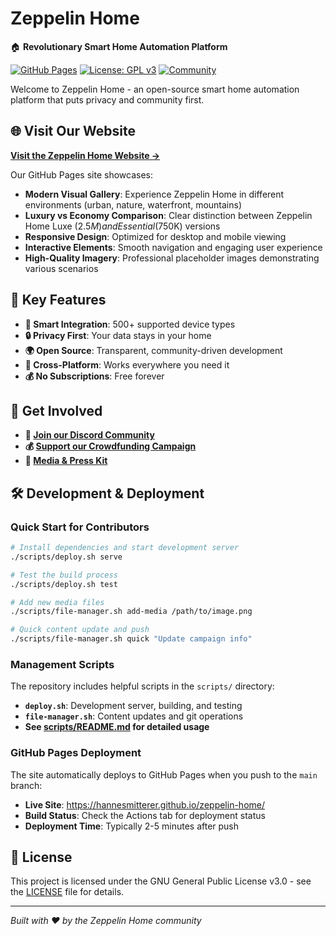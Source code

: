 # Zeppelin Home 

🏠 **Revolutionary Smart Home Automation Platform**

[![GitHub Pages](https://img.shields.io/badge/GitHub%20Pages-Live%20Site-brightgreen)](https://hannesmitterer.github.io/zeppelin-home/)
[![License: GPL v3](https://img.shields.io/badge/License-GPLv3-blue.svg)](LICENSE)
[![Community](https://img.shields.io/badge/Community-Join%20Discord-7289da)](https://discord.gg/zeppelinhome)

Welcome to Zeppelin Home - an open-source smart home automation platform that puts privacy and community first.

## 🌐 Visit Our Website

**[Visit the Zeppelin Home Website →](https://hannesmitterer.github.io/zeppelin-home/)**

Our GitHub Pages site showcases:
- **Modern Visual Gallery**: Experience Zeppelin Home in different environments (urban, nature, waterfront, mountains)
- **Luxury vs Economy Comparison**: Clear distinction between Zeppelin Home Luxe ($2.5M) and Essential ($750K) versions
- **Responsive Design**: Optimized for desktop and mobile viewing
- **Interactive Elements**: Smooth navigation and engaging user experience
- **High-Quality Imagery**: Professional placeholder images demonstrating various scenarios

## 🚀 Key Features

- **🔗 Smart Integration**: 500+ supported device types
- **🔒 Privacy First**: Your data stays in your home
- **🌍 Open Source**: Transparent, community-driven development  
- **📱 Cross-Platform**: Works everywhere you need it
- **💰 No Subscriptions**: Free forever

## 🤝 Get Involved

- **💬 [Join our Discord Community](https://discord.gg/zeppelinhome)**
- **💰 [Support our Crowdfunding Campaign](https://hannesmitterer.github.io/zeppelin-home/#support-our-mission)**
- **📰 [Media & Press Kit](https://hannesmitterer.github.io/zeppelin-home/#press-kit)**

## 🛠️ Development & Deployment

### Quick Start for Contributors

```bash
# Install dependencies and start development server
./scripts/deploy.sh serve

# Test the build process
./scripts/deploy.sh test

# Add new media files
./scripts/file-manager.sh add-media /path/to/image.png

# Quick content update and push
./scripts/file-manager.sh quick "Update campaign info"
```

### Management Scripts

The repository includes helpful scripts in the `scripts/` directory:

- **`deploy.sh`**: Development server, building, and testing
- **`file-manager.sh`**: Content updates and git operations
- **See [scripts/README.md](scripts/README.md) for detailed usage**

### GitHub Pages Deployment

The site automatically deploys to GitHub Pages when you push to the `main` branch:
- **Live Site**: https://hannesmitterer.github.io/zeppelin-home/
- **Build Status**: Check the Actions tab for deployment status
- **Deployment Time**: Typically 2-5 minutes after push

## 📄 License

This project is licensed under the GNU General Public License v3.0 - see the [LICENSE](LICENSE) file for details.

---

*Built with ❤️ by the Zeppelin Home community*